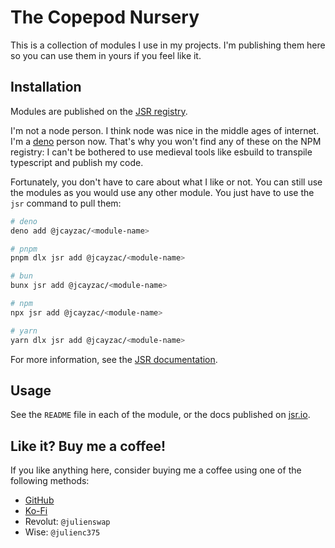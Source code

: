 # The Copepod Nursery

This is a collection of modules I use in my projects. I'm publishing them here so you can use them in yours if you feel like it.

## Installation

Modules are published on the [JSR registry](https://jsr.io/).

I'm not a node person. I think node was nice in the middle ages of internet. I'm a [deno](https://deno.land/) person now. That's why you won't find any of these on the NPM registry: I can't be bothered to use medieval tools like esbuild to transpile typescript and publish my code.

Fortunately, you don't have to care about what I like or not. You can still use the modules as you would use any other module. You just have to use the `jsr` command to pull them:

```sh
# deno
deno add @jcayzac/<module-name>

# pnpm
pnpm dlx jsr add @jcayzac/<module-name>

# bun
bunx jsr add @jcayzac/<module-name>

# npm
npx jsr add @jcayzac/<module-name>

# yarn
yarn dlx jsr add @jcayzac/<module-name>
```

For more information, see the [JSR documentation](https://jsr.io/docs/using-packages).

## Usage

See the `README` file in each of the module, or the docs published on [jsr.io](jsr.io).

## Like it? Buy me a coffee!

If you like anything here, consider buying me a coffee using one of the following methods:

- [GitHub](https://github.com/sponsors/jcayzac)
- [Ko-Fi](https://ko-fi.com/jcayzac)
- Revolut: `@julienswap`
- Wise: `@julienc375`
